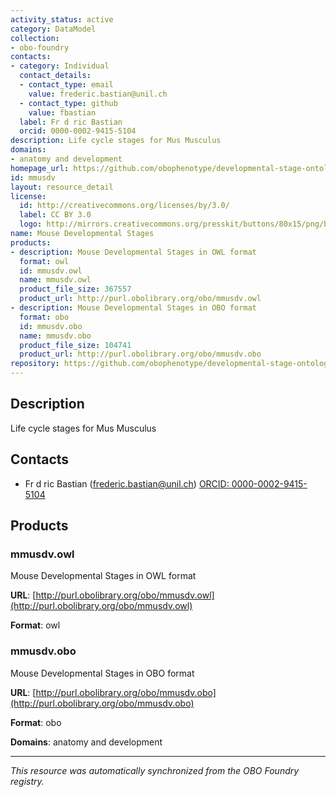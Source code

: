 ```yaml
---
activity_status: active
category: DataModel
collection:
- obo-foundry
contacts:
- category: Individual
  contact_details:
  - contact_type: email
    value: frederic.bastian@unil.ch
  - contact_type: github
    value: fbastian
  label: Fr d ric Bastian
  orcid: 0000-0002-9415-5104
description: Life cycle stages for Mus Musculus
domains:
- anatomy and development
homepage_url: https://github.com/obophenotype/developmental-stage-ontologies/wiki/MmusDv
id: mmusdv
layout: resource_detail
license:
  id: http://creativecommons.org/licenses/by/3.0/
  label: CC BY 3.0
  logo: http://mirrors.creativecommons.org/presskit/buttons/80x15/png/by.png
name: Mouse Developmental Stages
products:
- description: Mouse Developmental Stages in OWL format
  format: owl
  id: mmusdv.owl
  name: mmusdv.owl
  product_file_size: 367557
  product_url: http://purl.obolibrary.org/obo/mmusdv.owl
- description: Mouse Developmental Stages in OBO format
  format: obo
  id: mmusdv.obo
  name: mmusdv.obo
  product_file_size: 104741
  product_url: http://purl.obolibrary.org/obo/mmusdv.obo
repository: https://github.com/obophenotype/developmental-stage-ontologies
---
```

## Description

Life cycle stages for Mus Musculus

## Contacts

- Fr d ric Bastian (frederic.bastian@unil.ch) [ORCID: 0000-0002-9415-5104](https://orcid.org/0000-0002-9415-5104)

## Products

### mmusdv.owl

Mouse Developmental Stages in OWL format

**URL**: [http://purl.obolibrary.org/obo/mmusdv.owl](http://purl.obolibrary.org/obo/mmusdv.owl)

**Format**: owl

### mmusdv.obo

Mouse Developmental Stages in OBO format

**URL**: [http://purl.obolibrary.org/obo/mmusdv.obo](http://purl.obolibrary.org/obo/mmusdv.obo)

**Format**: obo

**Domains**: anatomy and development

---

*This resource was automatically synchronized from the OBO Foundry registry.*